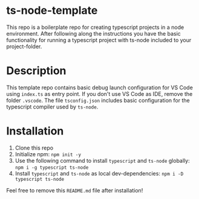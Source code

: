 # ts-node-template

This repo is a boilerplate repo for creating typescript projects in a node environment.
After following along the instructions you have the basic functionality for running a typescript project with ts-node included to your project-folder.

# Description

This template repo contains basic debug launch configuration for VS Code using ```index.ts``` as entry point. If you don't use VS Code as IDE, remove the folder ```.vscode```. The file ```tsconfig.json``` includes basic configuration for the typescript compiler used by ```ts-node```.

# Installation

1. Clone this repo
2. Initialize npm:
```npm init -y```
2. Use the following command to install ```typescript``` and ```ts-node``` globally:
```npm i -g typescript ts-node```
3. Install ```typescript``` and ```ts-node``` as local dev-dependencies:
```npm i -D typescript ts-node```

Feel free to remove this ```README.md``` file after installation!
